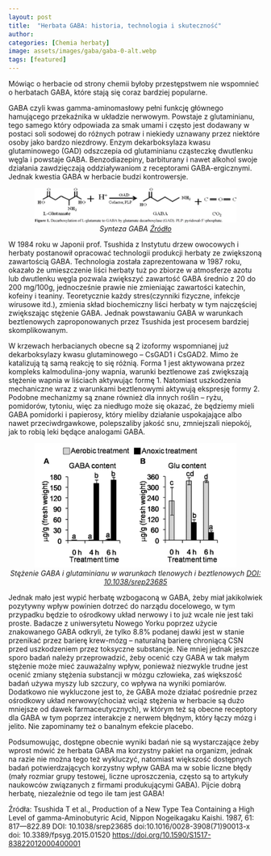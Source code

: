 ```yaml
---
layout: post
title:  "Herbata GABA: historia, technologia i skuteczność"
author: 
categories: [Chemia herbaty]
image: assets/images/gaba/gaba-0-alt.webp
tags: [featured]
---
```

Mówiąc o herbacie od strony chemii byłoby przestępstwem nie wspomnieć o herbatach GABA, które stają się coraz bardziej popularne.

GABA czyli kwas gamma-aminomasłowy pełni funkcję głównego hamującego przekaźnika w układzie nerwowym. Powstaje z glutaminianu, tego samego który odpowiada za smak umami i często jest dodawany w postaci soli sodowej do różnych potraw i niekiedy uznawany przez niektóre osoby jako bardzo niezdrowy. Enzym dekarboksylaza kwasu glutaminowego (GAD) odszczepia od glutaminianu cząsteczkę dwutlenku węgla i powstaje GABA. Benzodiazepiny, barbiturany i nawet alkohol swoje działania zawdzięczają oddziaływaniom z receptorami GABA-ergicznymi. Jednak kwestia GABA w herbacie budzi kontrowersje.
<p align="center">
  <img alt="gaba-1" src="/assets/images/gaba/gaba-1.webp" width="400">
  <br>
    <em><i>Synteza GABA <a href='https://doi.org/10.1590/S1517-83822012000400001'>Źródło</a> </i></em>
</p>
W 1984 roku w Japonii prof. Tsushida z Instytutu drzew owocowych i herbaty postanowił opracować technologii produkcji herbaty ze zwiększoną zawartością GABA. Technologia została zaprezentowana w 1987 roku, okazało że umieszczenie liści herbaty tuż po zbiorze w atmosferze azotu lub dwutlenku węgla pozwala zwiększyć zawartość GABA średnio z 20 do 200 mg/100g, jednocześnie prawie nie zmieniając zawartości katechin, kofeiny i teaniny. Teoretycznie każdy stres(czynniki fizyczne, infekcje wirusowe itd.),  zmienia skład biochemiczny liści herbaty w tym najczęściej zwiększając stężenie GABA. Jednak powstawaniu GABA w warunkach beztlenowych zaproponowanych przez Tsushida jest procesem bardziej skomplikowanym. 

W krzewach herbacianych obecne są 2 izoformy wspomnianej już dekarboksylazy kwasu glutaminowego – CsGAD1 i CsGAD2. Mimo że katalizują tą samą reakcję to się różnią. Forma 1 jest aktywowana przez kompleks kalmodulina-jony wapnia, warunki beztlenowe zaś zwiększają stężenie wapnia w liściach aktywując formę 1. Natomiast uszkodzenia mechaniczne wraz z warunkami beztlenowymi aktywują ekspresję formy 2. Podobne mechanizmy są znane również dla innych roślin – ryżu, pomidorów, tytoniu, więc za niedługo może się okazać, że będziemy mieli GABA pomidorki i papierosy, który mieliby działanie uspokajające albo nawet przeciwdrgawkowe, polepszaliby jakość snu, zmniejszali niepokój, jak to robią leki będące analogami GABA.
<p align="center">
  <img alt="gaba-2" src="/assets/images/gaba/gaba-2.webp" width="400">
  <br>
    <em><i>Stężenie GABA i glutaminianu w warunkach tlenowych i beztlenowych <a href='https://www.nature.com/articles/srep23685'>DOI: 10.1038/srep23685</a> </i></em>
</p>

Jednak mało jest wypić herbatę wzbogaconą w GABA, żeby miał jakikolwiek pozytywny wpływ powinien dotrzeć do narządu docelowego, w tym przypadku będzie to ośrodkowy układ nerwowy i to już wcale nie jest taki proste. Badacze z uniwersytetu Nowego Yorku poprzez użycie znakowanego GABA odkryli, że tylko 8.8% podanej dawki jest w stanie przenikać przez barierę krew-mózg – naturalną barierę chroniącą CSN przed uszkodzeniem przez toksyczne substancje. Nie mniej jednak jeszcze sporo badań należy przeprowadzić, żeby ocenić czy GABA w tak małym stężenie może mieć zauważalny wpływ, ponieważ niezwykle trudne jest ocenić zmiany stężenia substancji w mózgu człowieka, zaś większość badań używa myszy lub szczury, co wpływa na wyniki pomiarów. Dodatkowo nie wykluczone jest to, że GABA może działać pośrednie przez ośrodkowy układ nerwowy(chociaż wciąż stężenia w herbacie są dużo mniejsze od dawek farmaceutycznych), w którym też są obecne receptory dla GABA w tym poprzez interakcje z nerwem błędnym, który łączy mózg i jelito. Nie zapominamy też o banalnym efekcie placebo. 

Podsumowując, dostępne obecnie wyniki badań nie są wystarczające żeby wprost mówić że herbata GABA ma korzystny pakiet na organizm, jednak na razie nie można tego też wykluczyć, natomiast większość dostępnych badań potwierdzających korzystny wpływ GABA ma w sobie liczne błędy (mały rozmiar grupy testowej, liczne uproszczenia, często są to artykuły naukowców związanych z firmami produkującymi GABA). Pijcie dobrą herbatę, niezależnie od tego ile tam jest GABA!
 
Źródła:
Tsushida T et al., Production of a New Type Tea Containing a High Level of gamma-Aminobutyric Acid, Nippon Nogeikagaku Kaishi. 1987, 61: 817—822.89
DOI: 10.1038/srep23685
doi:10.1016/0028-3908(71)90013-x
doi: 10.3389/fpsyg.2015.01520
https://doi.org/10.1590/S1517-83822012000400001
